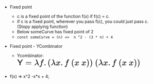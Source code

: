 * Fixed point
  * c is a fixed point of the function f(x) if f(c) = c.
  * if c is a fixed point, wherever you pass f(c), you could just pass c. (Stopy applying function)
  * Below someCurve has fixed point of 2
  * ```const someCurve = (n) =>  n ^2 - (3 * n) + 4``` 

* Fixed point - YCombinator
  * Ycombinator: ![alt text][ycombinator]



* f(x) => x^2 -x*x + 4; 


[ycombinator]: ../img/ycombinator.svg "Ycombinator"  